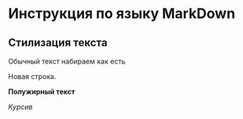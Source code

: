 # Инструкция по языку MarkDown

## Стилизация текста
Обычный текст набираем как есть

Новая строка.

**Полужирный текст**

*Курсив*